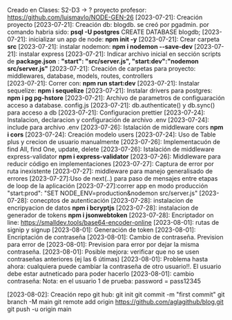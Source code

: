 Creado en Clases: S2-D3 -> ?
proyecto profesor: https://github.com/luismavlo/NODE-GEN-26
[2023-07-21]: Creación proyecto
[2023-07-21]: Creación db: blogdb. se creó por pgadmin. 
              por comando habria sido: **psql -U postgres**
              CREATE DATABASE blogdb;
[2023-07-21]: inicializar un app de node: **npm init -y**
[2023-07-21]: Crear carpeta **src**
[2023-07-21]: instalar nodemon: **npm i nodemon --save-dev**
[2023-07-21]: instalar express
[2023-07-21]: Indicar archivo inicial en sección scripts de **package.json** : 
                 **"start": "src/server.js",
                 "start:dev":"nodemon src/server.js"**
[2023-07-21]: Creación de carpetas para proyecto: middlewares, database, 
              models, routes, controllers         
[2023-07-21]: Correr con:  **npm run start:dev**
[2023-07-21]: Instalar sequelize:  **npm i sequelize**
[2023-07-21]: Instalar drivers para postgres:  **npm i pg pg-hstore**
[2023-07-21]: Archivo de parametros de configuaración acceso a database. config.js
[2023-07-21]: db.authenticate() y db.sync() para acceso a db
[2023-07-21]: Configuracion prettier
[2023-07-24]: Instalacion, declaracion y configuración de archivo .env
[2023-07-24]: include para archivo .env
[2023-07-26]: Istalación de middleware cors **npm i cors**
[2023-07-24]: Creación modelo users
[2023-07-24]: Uso de Table plus y crecion de usuario manualmente 
[2023-07-26]: Implementacuón de find All, find One, update, delete
[2023-07-26]: Istalación de middleware express-validator **npm i express-validator**
[2023-07-26]: Middleware para reducir código en implementaciones
[2023-07-27]: Captura de error por ruta inexistente
[2023-07-27]: middleware para manejo generalisado de errores
[2023-07-27]:Uso de next(..) para paso de mensajes entre etapas de loop de la aplicación
[2023-07-27]:correr app en modo producción "start:prod": "SET NODE_ENV=production&nodemon src/server.js"
[2023-07-28]: conecptos de autenticación
[2023-07-28]: instalacion de encripyacion de datos **npm i bcryptjs**
[2023-07-28]: instalacion de generador de tokens **npm i jsonwebtoken**
[2023-07-28]: Encriptador on line: https://smalldev.tools/base64-encoder-online
[2023-08-01]: rutas de signip y signup
[2023-08-01]: Generación de token
[2023-08-01]: Encriptación de contraseña
[2023-08-01]: Cambio de contraseña. Prevision para error de 
[2023-08-01]: Prevision para error por dejar la misma contraseña. 
[2023-08-01]:  Posible mejora: verificar que no se usen contraseñas anteriores (ej las 6 útimas)
[2023-08-01]: Problema hasta ahora: cualquiera puede cambiar la contraseña de otro usuario!!. El usuario debe estar autneticado para poder hacerlo
[2023-08-01]: cambio contraseña: Nota: en el usuario 1 de prueba: password = pass12345 

[2023-08-02]:  Creación repo git hub:
git init
git commit -m "first commit"
git branch -M main
git remote add origin https://github.com/aglagithub/blog.git
git push -u origin main









